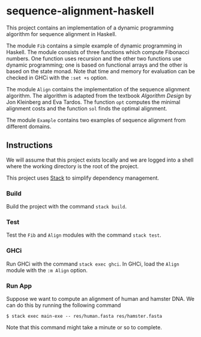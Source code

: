 # sequence-alignment-haskell

This project contains an implementation of a dynamic programming algorithm for
sequence alignment in Haskell.

The module `Fib` contains a simple example of dynamic programming in Haskell.
The module consists of three functions which compute Fibonacci numbers. One
function uses recursion and the other two functions use dynamic programming; one
is based on functional arrays and the other is based on the state monad. Note
that time and memory for evaluation can be checked in GHCi with the `:set +s`
option.

The module `Align` contains the implementation of the sequence alignment
algorithm. The algorithm is adapted from the textbook *Algorithm Design* by Jon
Kleinberg and Eva Tardos. The function `opt` computes the minimal alignment
costs and the function `sol` finds the optimal alignment.

The module `Example` contains two examples of sequence alignment from different
domains.

## Instructions

We will assume that this project exists locally and we are logged into a shell
where the working directory is the root of the project.

This project uses [Stack][stack] to simplify dependency management.

### Build

Build the project with the command `stack build`.

### Test

Test the `Fib` and `Align` modules with the command `stack test`.

### GHCi

Run GHCi with the command `stack exec ghci`. In GHCi, load the `Align` module
with the `:m Align` option.

### Run App

Suppose we want to compute an alignment of human and hamster DNA. We can do this
by running the following command
```
$ stack exec main-exe -- res/human.fasta res/hamster.fasta
```
Note that this command might take a minute or so to complete.

[stack]: https://www.haskellstack.org
